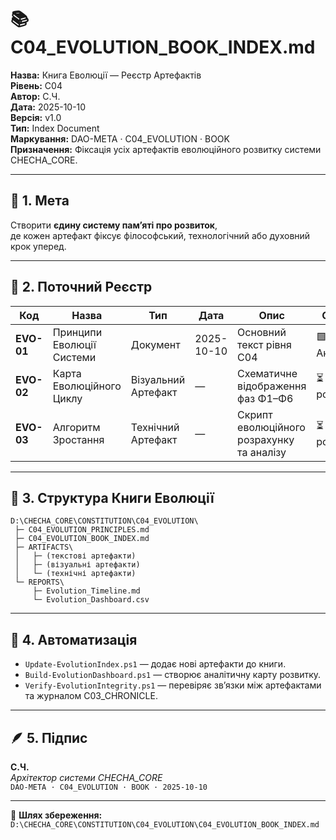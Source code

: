 # 📚 C04_EVOLUTION_BOOK_INDEX.md

**Назва:** Книга Еволюції — Реєстр Артефактів  
**Рівень:** C04  
**Автор:** С.Ч.  
**Дата:** 2025-10-10  
**Версія:** v1.0  
**Тип:** Index Document  
**Маркування:** DAO-META · C04_EVOLUTION · BOOK  
**Призначення:** Фіксація усіх артефактів еволюційного розвитку системи CHECHA_CORE.  

---

## 🧭 1. Мета
Створити **єдину систему пам’яті про розвиток**,  
де кожен артефакт фіксує філософський, технологічний або духовний крок уперед.

---

## 📜 2. Поточний Реєстр

| Код | Назва | Тип | Дата | Опис | Статус | Шлях |
|------|--------|------|--------|--------|--------|--------|
| **EVO-01** | Принципи Еволюції Системи | Документ | 2025-10-10 | Основний текст рівня C04 | 🟩 Активний | [C04_EVOLUTION_PRINCIPLES.md](D:\CHECHA_CORE\CONSTITUTION\C04_EVOLUTION\C04_EVOLUTION_PRINCIPLES.md) |
| **EVO-02** | Карта Еволюційного Циклу | Візуальний Артефакт | — | Схематичне відображення фаз Φ1–Φ6 | ⏳ У розробці | — |
| **EVO-03** | Алгоритм Зростання | Технічний Артефакт | — | Скрипт еволюційного розрахунку та аналізу | ⏳ У розробці | — |

---

## 🧩 3. Структура Книги Еволюції

```
D:\CHECHA_CORE\CONSTITUTION\C04_EVOLUTION\
 ├─ C04_EVOLUTION_PRINCIPLES.md
 ├─ C04_EVOLUTION_BOOK_INDEX.md
 ├─ ARTIFACTS\
 │   ├─ (текстові артефакти)
 │   ├─ (візуальні артефакти)
 │   └─ (технічні артефакти)
 └─ REPORTS\
     ├─ Evolution_Timeline.md
     └─ Evolution_Dashboard.csv
```

---

## 🔄 4. Автоматизація
- `Update-EvolutionIndex.ps1` — додає нові артефакти до книги.  
- `Build-EvolutionDashboard.ps1` — створює аналітичну карту розвитку.  
- `Verify-EvolutionIntegrity.ps1` — перевіряє зв’язки між артефактами та журналом C03_CHRONICLE.  

---

## 🪶 5. Підпис
**С.Ч.**  
_Архітектор системи CHECHA_CORE_  
`DAO-META · C04_EVOLUTION · BOOK · 2025-10-10`

---

📂 **Шлях збереження:**  
`D:\CHECHA_CORE\CONSTITUTION\C04_EVOLUTION\C04_EVOLUTION_BOOK_INDEX.md`
